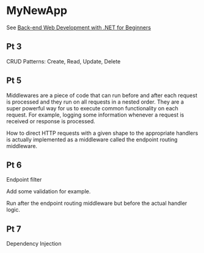 # MyNewApp

See [Back-end Web Development with .NET for Beginners](https://www.youtube.com/playlist?list=PLdo4fOcmZ0oWunQnm3WnZxJrseIw2zSAk)

## Pt 3

CRUD Patterns: Create, Read, Update, Delete

## Pt 5

Middlewares are a piece of code that can run before and after each request is processed and they run on all requests in a nested order. They are a super powerful way for us to execute common functionality on each request. For example, logging some information whenever a request is received or response is processed.

How to direct HTTP requests with a given shape to the appropriate handlers is actually implemented as a middleware called the endpoint routing middleware.

## Pt 6

Endpoint filter

Add some validation for example.

Run after the endpoint routing middleware but before the actual handler logic.

## Pt 7

Dependency Injection
